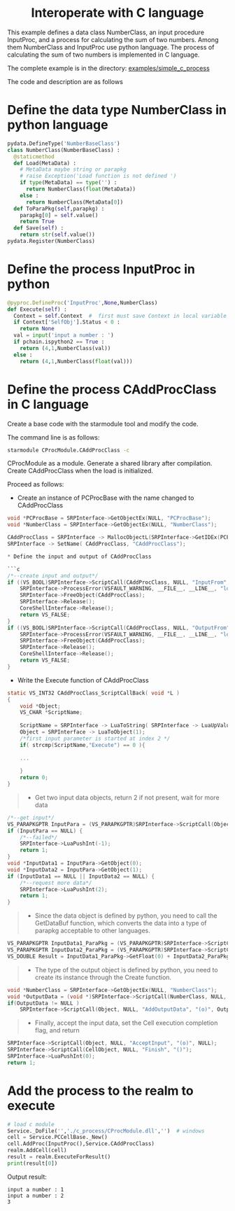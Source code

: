 <h1 align="center">Interoperate with C language</h1>

This example defines a data class NumberClass, an input procedure InputProc, and a process for calculating the sum of two numbers. Among them NumberClass and InputProc use python language. The process of calculating the sum of two numbers is implemented in C language.

The complete example is in the directory: [examples/simple_c_process](../examples/simple_c_process.py)

The code and description are as follows

Define the data type NumberClass in python language
===

```python
pydata.DefineType('NumberBaseClass')
class NumberClass(NumberBaseClass) :
  @staticmethod
  def Load(MetaData) :
    # MetaData maybe string or parapkg
    # raise Exception('Load function is not defined ')
    if type(MetaData) == type('') :
      return NumberClass(float(MetaData))
    else :
      return NumberClass(MetaData[0])
  def ToParaPkg(self,parapkg) :
    parapkg[0] = self.value()
    return True
  def Save(self) :
    return str(self.value())  
pydata.Register(NumberClass) 
```

Define the process InputProc in python
===

```python
@pyproc.DefineProc('InputProc',None,NumberClass)
def Execute(self) :  
  Context = self.Context  #  first must save Context in local variable
  if Context['SelfObj'].Status < 0 :
    return None
  val = input('input a number : ')
  if pchain.ispython2 == True :
    return (4,1,NumberClass(val))
  else :
    return (4,1,NumberClass(float(val)))
```

Define the process CAddProcClass in C language
===

Create a base code with the starmodule tool and modify the code.

The command line is as follows:

```sh
starmodule CProcModule.CAddProcClass -c
```

CProcModule as a module. Generate a shared library after compilation. Create CAddProcClass when the load is initialized.

Proceed as follows:

* Create an instance of PCProcBase with the name changed to CAddProcClass

```c
void *PCProcBase = SRPInterface->GetObjectEx(NULL, "PCProcBase");
void *NumberClass = SRPInterface->GetObjectEx(NULL, "NumberClass");

CAddProcClass = SRPInterface -> MallocObjectL(SRPInterface->GetIDEx(PCProcBase),0,NULL);
SRPInterface -> SetName( CAddProcClass, "CAddProcClass");

* Define the input and output of CAddProcClass

```c
/*--create input and output*/
if ((VS_BOOL)SRPInterface->ScriptCall(CAddProcClass, NULL, "InputFrom", "(oo)z", NumberClass, NumberClass) == VS_FALSE) {
	SRPInterface->ProcessError(VSFAULT_WARNING, __FILE__, __LINE__, "load CProcModule failed, call function InputFrom failed");
	SRPInterface->FreeObject(CAddProcClass);
	SRPInterface->Release();
	CoreShellInterface->Release();
	return VS_FALSE;
}
if ((VS_BOOL)SRPInterface->ScriptCall(CAddProcClass, NULL, "OutputFrom", "(o)z", NumberClass) == VS_FALSE) {
	SRPInterface->ProcessError(VSFAULT_WARNING, __FILE__, __LINE__, "load CProcModule failed, call function OutputFrom failed");
	SRPInterface->FreeObject(CAddProcClass);
	SRPInterface->Release();
	CoreShellInterface->Release();
	return VS_FALSE;
}

```

* Write the Execute function of CAddProcClass

```c
static VS_INT32 CAddProcClass_ScriptCallBack( void *L )
{
    void *Object;
    VS_CHAR *ScriptName;
    
    ScriptName = SRPInterface -> LuaToString( SRPInterface -> LuaUpValueIndex(3) );
    Object = SRPInterface -> LuaToObject(1);
    /*first input parameter is started at index 2 */
    if( strcmp(ScriptName,"Execute") == 0 ){
   
    ...
    
    }
    return 0;
}
```

>  * Get two input data objects, return 2 if not present, wait for more data

```c
/*--get input*/
VS_PARAPKGPTR InputPara = (VS_PARAPKGPTR)SRPInterface->ScriptCall(Object, NULL, "InputToParaPkg", "()p");
if (InputPara == NULL) {
	/*--failed*/
	SRPInterface->LuaPushInt(-1);
	return 1;
}
void *InputData1 = InputPara->GetObject(0);
void *InputData2 = InputPara->GetObject(1);
if (InputData1 == NULL || InputData2 == NULL) {
	/*--request more data*/
	SRPInterface->LuaPushInt(2);
	return 1;
}
```

> * Since the data object is defined by python, you need to call the GetDataBuf function, which converts the data into a type of parapkg acceptable to other languages.

```c
VS_PARAPKGPTR InputData1_ParaPkg = (VS_PARAPKGPTR)SRPInterface->ScriptCall(InputData1, NULL, "GetDataBuf", "()p");
VS_PARAPKGPTR InputData2_ParaPkg = (VS_PARAPKGPTR)SRPInterface->ScriptCall(InputData2, NULL, "GetDataBuf", "()p");
VS_DOUBLE Result = InputData1_ParaPkg->GetFloat(0) + InputData2_ParaPkg->GetFloat(0);
```

> * The type of the output object is defined by python, you need to create its instance through the Create function.

```c
void *NumberClass = SRPInterface->GetObjectEx(NULL, "NumberClass");
void *OutputData = (void *)SRPInterface->ScriptCall(NumberClass, NULL, "Create", "(d)o", Result);
if(OutputData != NULL )
	SRPInterface->ScriptCall(Object, NULL, "AddOutputData", "(o)", OutputData);
```

> * Finally, accept the input data, set the Cell execution completion flag, and return

```c
SRPInterface->ScriptCall(Object, NULL, "AcceptInput", "(o)", NULL);
SRPInterface->ScriptCall(CellObject, NULL, "Finish", "()");
SRPInterface->LuaPushInt(0);
return 1;
```        

Add the process to the realm to execute
===

```python
# load c module
Service._DoFile('','./c_process/CProcModule.dll','')  # windows
cell = Service.PCCellBase._New()
cell.AddProc(InputProc(),Service.CAddProcClass)
realm.AddCell(cell)
result = realm.ExecuteForResult()
print(result[0])
```

Output result:

```
input a number : 1
input a number : 2
3
```






